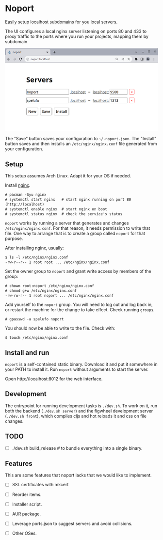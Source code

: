 # Noport

Easily setup localhost subdomains for you local servers.

The UI configures a local nginx server listening on ports 80 and 433 to proxy
traffic to the ports where you run your projects, mapping them by subdomain.

![Noport UI](resources/public/images/noport_ui.png)

The "Save" button saves your configuration to `~/.noport.json`.
The "Install" button saves and then installs an `/etc/nginx/nginx.conf` file
generated from your configuration.


## Setup

This setup assumes Arch Linux. Adapt it for your OS if needed.

Install [nginx](https://wiki.archlinux.org/title/Nginx).
```
# pacman -Syu nginx
# systemctl start nginx   # start nginx running on port 80 (http://localhost)
# systemctl enable nginx  # start nginx on boot
# systemctl status nginx  # check the service's status
```

`noport` works by running a server that generates and changes `/etc/nginx/nginx.conf`.
For that reason, it needs permission to write that file. One way to arrange that
is to create a group called `noport` for that purpose.

After installing nginx, usually:
```
$ ls -l /etc/nginx/nginx.conf
-rw-r--r-- 1 root root ... /etc/nginx/nginx.conf
```

Set the owner group to `noport` and grant write access by members of the group:
```
# chown root:noport /etc/nginx/nginx.conf
# chmod g+w /etc/nginx/nginx.conf
-rw-rw-r-- 1 root noport ... /etc/nginx/nginx.conf
```

Add yourself to the `noport` group. You will need to log out and log back in,
or restart the machine for the change to take effect. Check running `groups`.
```
# gpasswd -a spelufo noport
```

You should now be able to write to the file. Check with:
```
$ touch /etc/nginx/nginx.conf
```


## Install and run

`noport` is a self-contained static binary. Download it and put it somewhere in
your PATH to install it. Run `noport` without arguments to start the server.

Open http://localhost:8012 for the web interface.


## Development

The entrypoint for running development tasks is `./dev.sh`. To work on it, run
both the backend (`./dev.sh server`) and the figwheel development server
(`./dev.sh front`), which compiles cljs and hot reloads it and css on file
changes.


## TODO

* [ ] ./dev.sh build_release # to bundle everything into a single binary.


## Features

This are some features that noport lacks that we would like to implement.

* [ ] SSL certificates with mkcert
* [ ] Reorder items.
* [ ] Installer script.
* [ ] AUR package.
* [ ] Leverage ports.json to suggest servers and avoid collisions.
* [ ] Other OSes.


